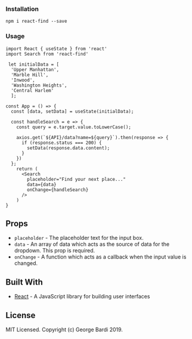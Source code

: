 
### Installation

```
npm i react-find --save
```

### Usage

```
import React { useState } from 'react'
import Search from 'react-find'

 let initialData = [
  'Upper Manhattan',
  'Marble Hill',
  'Inwood',
  'Washington Heights',
  'Central Harlem'
  ];

const App = () => {
  const [data, setData] = useState(initialData);

  const handleSearch = e => {
    const query = e.target.value.toLowerCase();

    axios.get(`${API}/data?name=${query}`).then(response => {
      if (response.status === 200) {
        setData(response.data.content);
      }
    })
  };
    return (
      <Search
        placeholder="Find your next place..."
        data={data}
        onChange={handleSearch}
      />
    )
}
```

## Props

- `placeholder` - The placeholder text for the input box.
- `data` - An array of data which acts as the source of data for the dropdown. This prop is required.
- `onChange` - A function which acts as a callback when the input value is changed.

## Built With

- [React](https://reactjs.org/) - A JavaScript library for building user interfaces

## License

MIT Licensed. Copyright (c) George Bardi 2019.
